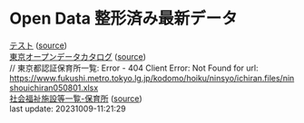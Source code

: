 # Open Data 整形済み最新データ  
[テスト](source/20231009-11:21:25-regular.xml) \([source](https://www.data.jma.go.jp/developer/xml/feed/regular.xml)\)  
[東京オープンデータカタログ](source/20231009-11:21:27-TokyoOpenDataCatalog) \([source](https://catalog.data.metro.tokyo.lg.jp/api/3/action/package_search?q=*:*&rows=999999&start=0)\)  
// 東京都認証保育所一覧: Error - 404 Client Error: Not Found for url: https://www.fukushi.metro.tokyo.lg.jp/kodomo/hoiku/ninsyo/ichiran.files/ninshouichiran050801.xlsx  
[社会福祉施設等一覧-保育所](source/20231009-11:21:29-202210-2-1-hoikusyo.csv) \([source](https://www.opendata.metro.tokyo.lg.jp/fukushihoken/202210-2-1-hoikusyo.csv)\)  
last update: 20231009-11:21:29  